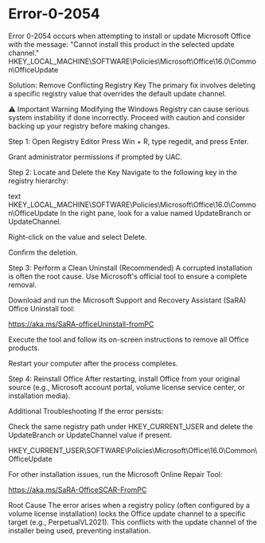 # Error-0-2054
Error 0-2054 occurs when attempting to install or update Microsoft Office with the message:  "Cannot install this product in the selected update channel."
HKEY_LOCAL_MACHINE\SOFTWARE\Policies\Microsoft\Office\16.0\Common\OfficeUpdate

Solution: Remove Conflicting Registry Key
The primary fix involves deleting a specific registry value that overrides the default update channel.

⚠️ Important Warning
Modifying the Windows Registry can cause serious system instability if done incorrectly. Proceed with caution and consider backing up your registry before making changes.

Step 1: Open Registry Editor
Press Win + R, type regedit, and press Enter.

Grant administrator permissions if prompted by UAC.

Step 2: Locate and Delete the Key
Navigate to the following key in the registry hierarchy:

text
HKEY_LOCAL_MACHINE\SOFTWARE\Policies\Microsoft\Office\16.0\Common\OfficeUpdate
In the right pane, look for a value named UpdateBranch or UpdateChannel.

Right-click on the value and select Delete.

Confirm the deletion.

Step 3: Perform a Clean Uninstall (Recommended)
A corrupted installation is often the root cause. Use Microsoft's official tool to ensure a complete removal.

Download and run the Microsoft Support and Recovery Assistant (SaRA) Office Uninstall tool:

https://aka.ms/SaRA-officeUninstall-fromPC

Execute the tool and follow its on-screen instructions to remove all Office products.

Restart your computer after the process completes.

Step 4: Reinstall Office
After restarting, install Office from your original source (e.g., Microsoft account portal, volume license service center, or installation media).

Additional Troubleshooting
If the error persists:

Check the same registry path under HKEY_CURRENT_USER and delete the UpdateBranch or UpdateChannel value if present.

HKEY_CURRENT_USER\SOFTWARE\Policies\Microsoft\Office\16.0\Common\OfficeUpdate

For other installation issues, run the Microsoft Online Repair Tool:

https://aka.ms/SaRA-OfficeSCAR-FromPC

Root Cause
The error arises when a registry policy (often configured by a volume license installation) locks the Office update channel to a specific target (e.g., PerpetualVL2021). This conflicts with the update channel of the installer being used, preventing installation.
